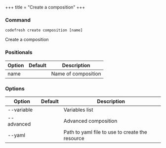 +++
title = "Create a composition"
+++

### Command
`codefresh create composition [name]`

Create a composition
### Positionals

Option | Default | Description
--------- | ----------- | -----------
name |  | Name of composition
### Options

Option | Default | Description
--------- | ----------- | -----------
--variable |  | Variables list
--advanced |  | Advanced composition
--yaml |  | Path to yaml file to use to create the resource
